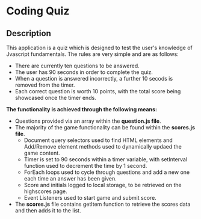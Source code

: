 # Coding Quiz

## Description
This application is a quiz which is designed to test the user's knowledge of Jvascript fundamentals. The rules are very simple and are as follows:

* There are currently ten questions to be answered.
* The user has 90 seconds in order to complete the quiz.
* When a question is answered incorrectly, a further 10 secods is removed from the timer.
* Each correct question is worth 10 points, with the total score being showcased once the timer ends.

**The functionality is achieved through the following means:**

* Questions provided via an array within the **question.js file**.
* The majority of the game functionality can be found within the **scores.js file**.
  * Document query selectors used to find HTML elements and Add/Remove element methods used to dynamically updaed the game content.
  * Timer is set to 90 seconds within a timer variable, with setInterval function used to decrement the time by 1 second.
  * ForEach loops used to cycle through questions and add a new one each time an answer has been given.
  * Score and initials logged to local storage, to be retrieved on the highscores page.
  * Event Listeners used to start game and submit score.
* The **scores.js** file contains getItem function to retrieve the scores data and then adds it to the list.

